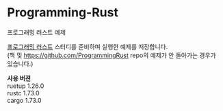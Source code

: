 # Programming-Rust
프로그래밍 러스트 예제

[프로그래밍 러스트](https://product.kyobobook.co.kr/detail/S000200629958) 스터디를 준비하며 실행한 예제를 저장합니다.
<br>(책 및 https://github.com/ProgrammingRust repo의 예제가 안 돌아가는 경우가 있습니다.)

<b>사용 버젼</b><br>
ruetup 1.26.0<br>
rustc 1.73.0<br>
cargo 1.73.0
